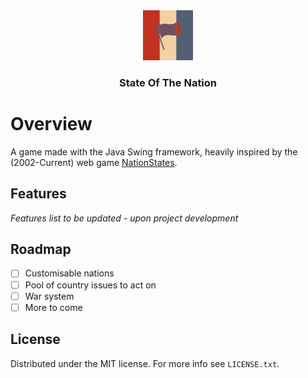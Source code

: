 <div align="center">
  <a href="https://github.com/othneildrew/Best-README-Template">
    <img src="Icon.png" alt="Logo" width="80" height="80">
  </a>
</div>

<h3 align="center">State Of The Nation</h3>

# Overview
A game made with the Java Swing framework, heavily inspired by the 
(2002-Current) web game [NationStates](https://nationstates.net).

## Features

*Features list to be updated - upon project development*

## Roadmap

- [ ] Customisable nations
- [ ] Pool of country issues to act on
- [ ] War system
- [ ] More to come

## License

Distributed under the MIT license. For more info see `LICENSE.txt`. 
